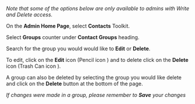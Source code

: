 *Note that some of the options below are only available to admins with Write and Delete access.*

On the **Admin Home Page**, select **Contacts** Toolkit.

Select **Groups** counter under **Contact Groups** heading.

Search for the group you would would like to **Edit** or **Delete**.

To edit, click on the **Edit** icon (Pencil icon <i class="fas fa-pencil-alt"></i>) and to delete click on the **Delete** icon (Trash Can icon <i class="fas fa-trash-alt"></i>).

A group can also be deleted by selecting the group you would like delete and click on the **Delete** button at the bottom of the page.

*If changes were made in a group, please remember to **Save** your changes*